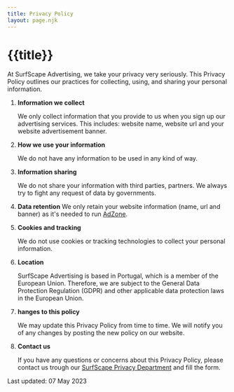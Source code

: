```yaml
---
title: Privacy Policy
layout: page.njk
---
```


# {{title}}

At SurfScape Advertising, we take your privacy very seriously. This Privacy Policy outlines our practices for collecting, using, and sharing your personal information.

1. **Information we collect**

   We only collect information that you provide to us when you sign up our advertising services. This includes: website name, website url and your website advertisement banner.

2. **How we use your information**

   We do not have any information to be used in any kind of way.

3. **Information sharing**

   We do not share your information with third parties, partners. We always try to fight any request of data by governments.

4. **Data retention**
   We only retain your website information (name, url and banner) as it's needed to run [AdZone](/adzone).

5. **Cookies and tracking**

   We do not use cookies or tracking technologies to collect your personal information.

6. **Location**

   SurfScape Advertising is based in Portugal, which is a member of the European Union. Therefore, we are subject to the General Data Protection Regulation (GDPR) and other applicable data protection laws in the European Union.

7. **hanges to this policy**

   We may update this Privacy Policy from time to time. We will notify you of any changes by posting the new policy on our website.

8. **Contact us**

   If you have any questions or concerns about this Privacy Policy, please contact us trough our [SurfScape Privacy Department](https://surfscape.neocities.org/department/privacy) and fill the form.

Last updated: 07 May 2023
